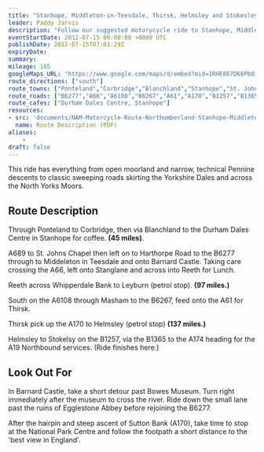 ```yaml
---
title: "Stanhope, Middleton-in-Teesdale, Thirsk, Helmsley and Stokesley"
leader: Paddy Jarvis
description: "Follow our suggested motorycycle ride to Stanhope, Middleton-in-Teesdale, Thirsk, Helmsley and Stokesley."
eventStartDate: 2012-07-15 00:00:00 +0000 UTC
publishDate: 2012-07-15T07:01:29Z
expiryDate:
summary:
mileage: 165
googleMaps_URL: "https://www.google.com/maps/d/embed?mid=1RHE867D68PbOirx9h2o7UdhTJfFhOeke"
route_directions: ["south"]
route_towns: ["Ponteland","Corbridge","Blanchland","Stanhope","St. Johns Chapel","Middeleton-in-Teesdale","Barnard Castle","Reeth","Leyburn","Masham","Thirsk","Helmsley","Stokelsy"]
route_roads: ["B6277","A66","A6108","B6267","A61","A170","B1257","B1365","A174","A19"]
route_cafes: ["Durham Dales Centre, Stanhope"]
resources:
- src: 'documents/NAM-Motorcycle-Route-Northumberland-Stanhope-MiddletonInTeesdale-Thirsk-Helmsley-Stokesley.pdf'
  name: Route Description (PDF)
aliases:
    - 
draft: false
---
```


This ride has everything from open moorland and narrow, technical Pennine descents to classic sweeping roads skirting the Yorkshire Dales and across the North Yorks Moors.

## Route Description

Through Ponteland to Corbridge, then via Blanchland to the Durham Dales Centre in Stanhope for coffee. **(45 miles)**.

A689 to St. Johns Chapel then left on to Harthorpe Road to the B6277 through to Middeleton in Teesdale and onto Barnard Castle. Taking care crossing the A66, left onto Stanglane and across into Reeth for Lunch.

Reeth across Whipperdale Bank to Leyburn (petrol stop). **(97 miles.)**

South on the A6108 through Masham to the B6267, feed onto the A61 for Thirsk.

Thirsk pick up the A170 to Helmsley (petrol stop) **(137 miles.)**

Helmsley to Stokelsy on the B1257, via the B1365 to the A174 heading for the A19 Northbound services. (Ride finishes here.)

## Look Out For

In Barnard Castle, take a short detour past Bowes Museum. Turn right immediately after the museum to cross the river. Ride down the small lane past the ruins of Egglestone Abbey before rejoining the B6277.

After the hairpin and steep ascent of Sutton Bank (A170), take time to stop at the National Park Centre and follow the footpath a short distance to the 'best view in England'.







